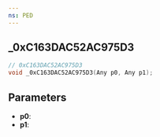 ```yaml
---
ns: PED
---
```

## _0xC163DAC52AC975D3

```c
// 0xC163DAC52AC975D3
void _0xC163DAC52AC975D3(Any p0, Any p1);
```

## Parameters
* **p0**:
* **p1**:

